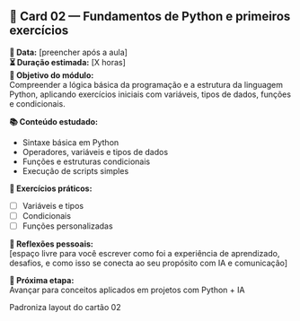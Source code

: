 ## 📌 Card 02 — Fundamentos de Python e primeiros exercícios

**📅 Data:** [preencher após a aula]  
**⏳ Duração estimada:** [X horas]  
**🎯 Objetivo do módulo:**  
Compreender a lógica básica da programação e a estrutura da linguagem Python, aplicando exercícios iniciais com variáveis, tipos de dados, funções e condicionais.

**📚 Conteúdo estudado:**  
- Sintaxe básica em Python  
- Operadores, variáveis e tipos de dados  
- Funções e estruturas condicionais  
- Execução de scripts simples

**🔁 Exercícios práticos:**  
- [ ] Variáveis e tipos  
- [ ] Condicionais  
- [ ] Funções personalizadas  

**💬 Reflexões pessoais:**  
[espaço livre para você escrever como foi a experiência de aprendizado, desafios, e como isso se conecta ao seu propósito com IA e comunicação]

**📌 Próxima etapa:**  
Avançar para conceitos aplicados em projetos com Python + IA

Padroniza layout do cartão 02

